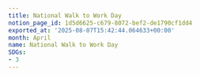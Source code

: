 ```yaml
---
title: National Walk to Work Day
notion_page_id: 1d5d6625-c679-8072-bef2-de1790cf1dd4
exported_at: '2025-08-07T15:42:44.064633+00:00'
month: April
name: National Walk to Work Day
SDGs:
- 3
---
```


